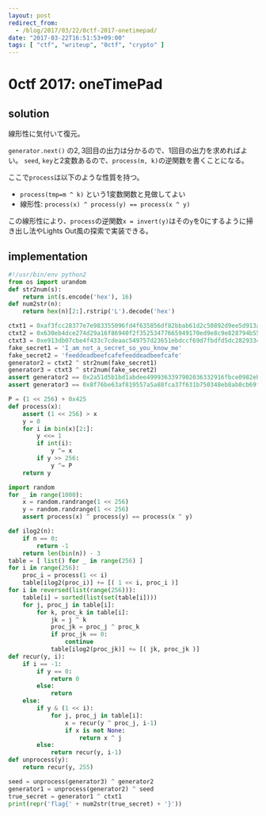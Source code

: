 ```yaml
---
layout: post
redirect_from:
  - /blog/2017/03/22/0ctf-2017-onetimepad/
date: "2017-03-22T16:51:53+09:00"
tags: [ "ctf", "writeup", "0ctf", "crypto" ]
---
```


# 0ctf 2017: oneTimePad

## solution

線形性に気付いて復元。

`generator.next()` の$2,3$回目の出力は分かるので、$1$回目の出力を求めればよい。
`seed`, `key`と$2$変数あるので、`process(m, k)`の逆関数を書くことになる。

ここで`process`は以下のような性質を持つ。

-   `process(tmp=m ^ k)` という$1$変数関数と見做してよい
-   線形性: `process(x) ^ process(y) == process(x ^ y)`

この線形性により、`process`の逆関数`x = invert(y)`はその`y`を$0$にするように掃き出し法やLights Out風の探索で実装できる。

## implementation

``` python
#!/usr/bin/env python2
from os import urandom
def str2num(s):
    return int(s.encode('hex'), 16)
def num2str(n):
    return hex(n)[2:].rstrip('L').decode('hex')

ctxt1 = 0xaf3fcc28377e7e983355096fd4f635856df82bbab61d2c50892d9ee5d913a07f
ctxt2 = 0x630eb4dce274d29a16f86940f2f35253477665949170ed9e8c9e828794b5543c
ctxt3 = 0xe913db07cbe4f433c7cdeaac549757d23651ebdccf69d7fbdfd5dc2829334d1b
fake_secret1 = 'I_am_not_a_secret_so_you_know_me'
fake_secret2 = 'feeddeadbeefcafefeeddeadbeefcafe'
generator2 = ctxt2 ^ str2num(fake_secret1)
generator3 = ctxt3 ^ str2num(fake_secret2)
assert generator2 == 0x2a51d5b1bd1abdee4999363397902036332916fbce0982ebd3f5ece8e3ea3959
assert generator3 == 0x8f76be63af819557a5a88fca37f631b750348eb8ab0cb69fbdb0b94e4a522b7e

P = (1 << 256) + 0x425
def process(x):
    assert (1 << 256) > x
    y = 0
    for i in bin(x)[2:]:
        y <<= 1
        if int(i):
            y ^= x
        if y >> 256:
            y ^= P
    return y

import random
for _ in range(1000):
    x = random.randrange(1 << 256)
    y = random.randrange(1 << 256)
    assert process(x) ^ process(y) == process(x ^ y)

def ilog2(n):
    if n == 0:
        return -1
    return len(bin(n)) - 3
table = [ list() for _ in range(256) ]
for i in range(256):
    proc_i = process(1 << i)
    table[ilog2(proc_i)] += [( 1 << i, proc_i )]
for i in reversed(list(range(256))):
    table[i] = sorted(list(set(table[i])))
    for j, proc_j in table[i]:
        for k, proc_k in table[i]:
            jk = j ^ k
            proc_jk = proc_j ^ proc_k
            if proc_jk == 0:
                continue
            table[ilog2(proc_jk)] += [( jk, proc_jk )]
def recur(y, i):
    if i == -1:
        if y == 0:
            return 0
        else:
            return
    else:
        if y & (1 << i):
            for j, proc_j in table[i]:
                x = recur(y ^ proc_j, i-1)
                if x is not None:
                    return x ^ j
        else:
            return recur(y, i-1)
def unprocess(y):
    return recur(y, 255)

seed = unprocess(generator3) ^ generator2
generator1 = unprocess(generator2) ^ seed
true_secret = generator1 ^ ctxt1
print(repr('flag{' + num2str(true_secret) + '}'))
```
